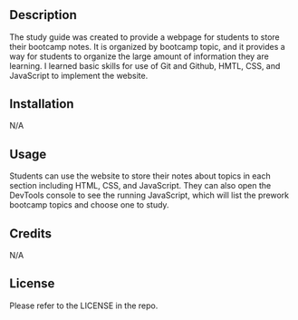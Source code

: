 # <Prework-Study-Guide-Webpage>

## Description

The study guide was created to provide a webpage for students to store their bootcamp notes. It is organized by bootcamp topic, and it provides a way for students to organize the large amount of information they are learning. I learned basic skills for use of Git and Github, HMTL, CSS, and JavaScript to implement the website.


## Installation

N/A

## Usage

Students can use the website to store their notes about topics in each section including HTML, CSS, and JavaScript. They can also open the DevTools console to see the running JavaScript, which will list the prework bootcamp topics and choose one to study.

## Credits

N/A

## License

Please refer to the LICENSE in the repo.